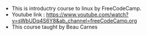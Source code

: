 - This is introductry course to linux by FreeCodeCamp.
- Youtube link : https://www.youtube.com/watch?v=sWbUDq4S6Y8&ab_channel=freeCodeCamp.org
- This course taught by Beau Carnes